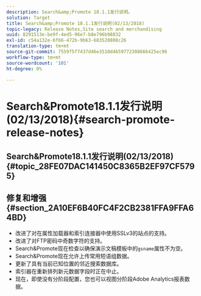 ```yaml
---
description: Search&amp;Promote 18.1.1发行说明。
solution: Target
title: Search&amp;Promote 18.1.1发行说明(02/13/2018)
topic-legacy: Release Notes,Site search and merchandising
uuid: 8291513e-be9f-4ed5-96e7-b8e796b98832
exl-id: c54a132e-6f66-472b-9b63-683520808c26
translation-type: tm+mt
source-git-commit: 7559f5f7437d46e3510d4659772308666425ec96
workflow-type: tm+mt
source-wordcount: '101'
ht-degree: 0%

---
```


# Search&amp;Promote18.1.1发行说明(02/13/2018){#search-promote-release-notes}

## Search&amp;Promote18.1.1发行说明(02/13/2018){#topic_28FE07DAC141450C8365B2EF97CF5795}

## 修复和增强{#section_2A10EF6B40FC4F2CB2381FFA9FFA64BD}

* 改进了对在属性加载器和索引连接器中使用SSLv3的站点的支持。
* 改进了对FTP密码中奇数字符的支持。
* Search&amp;Promote现在检查以确保演示文稿模板中的`gsname`属性不为空。
* Search&amp;Promote现在允许上传常用短语组数据。
* 更新了具有当前已知位置的邻近搜索数据库。
* 索引器在重新排列新元数据字段时正在中止。
* 现在，即使没有分阶段配置，您也可以视图分阶段Adobe Analytics报表数据。
